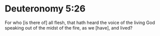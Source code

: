 # Deuteronomy 5:26

For who [is there of] all flesh, that hath heard the voice of the living God speaking out of the midst of the fire, as we [have], and lived?
